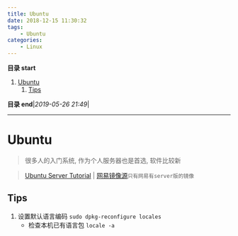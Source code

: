 ```yaml
---
title: Ubuntu
date: 2018-12-15 11:30:32
tags: 
    - Ubuntu
categories: 
    - Linux
---
```


**目录 start**
 
1. [Ubuntu](#ubuntu)
    1. [Tips](#tips)

**目录 end**|_2019-05-26 21:49_|
****************************************

# Ubuntu
> 很多人的入门系统, 作为个人服务器也是首选, 软件比较新

> [Ubuntu Server Tutorial](https://tutorials.ubuntu.com/tutorial/tutorial-install-ubuntu-server#0) | [网易镜像源](http://mirrors.163.com/ubuntu-releases/)`只有网易有server版的镜像`

## Tips

1. 设置默认语言编码  `sudo dpkg-reconfigure locales`
    - 检查本机已有语言包 `locale -a`


